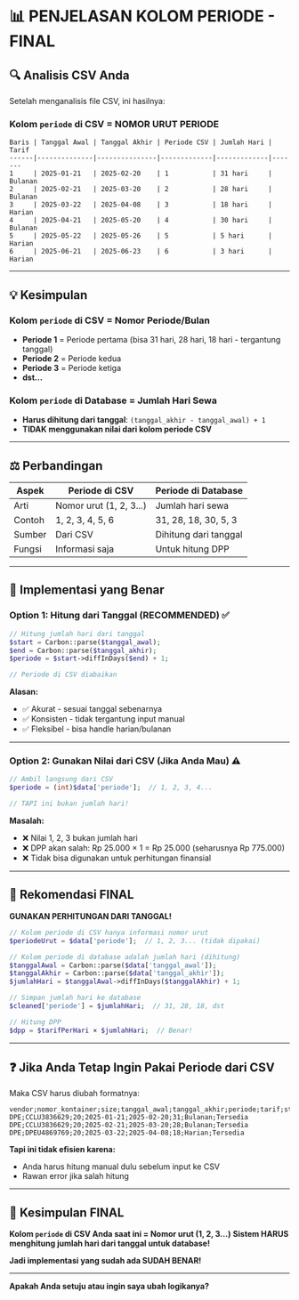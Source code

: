 # 📊 PENJELASAN KOLOM PERIODE - FINAL

## 🔍 Analisis CSV Anda

Setelah menganalisis file CSV, ini hasilnya:

### Kolom `periode` di CSV = **NOMOR URUT PERIODE**

```csv
Baris | Tanggal Awal | Tanggal Akhir | Periode CSV | Jumlah Hari | Tarif
------|--------------|---------------|-------------|-------------|-------
1     | 2025-01-21   | 2025-02-20    | 1           | 31 hari     | Bulanan
2     | 2025-02-21   | 2025-03-20    | 2           | 28 hari     | Bulanan
3     | 2025-03-22   | 2025-04-08    | 3           | 18 hari     | Harian
4     | 2025-04-21   | 2025-05-20    | 4           | 30 hari     | Bulanan
5     | 2025-05-22   | 2025-05-26    | 5           | 5 hari      | Harian
6     | 2025-06-21   | 2025-06-23    | 6           | 3 hari      | Harian
```

---

## 💡 Kesimpulan

### Kolom `periode` di CSV = Nomor Periode/Bulan

-   **Periode 1** = Periode pertama (bisa 31 hari, 28 hari, 18 hari - tergantung tanggal)
-   **Periode 2** = Periode kedua
-   **Periode 3** = Periode ketiga
-   **dst...**

### Kolom `periode` di Database = Jumlah Hari Sewa

-   **Harus dihitung dari tanggal**: `(tanggal_akhir - tanggal_awal) + 1`
-   **TIDAK menggunakan nilai dari kolom periode CSV**

---

## ⚖️ Perbandingan

| Aspek  | Periode di CSV          | Periode di Database   |
| ------ | ----------------------- | --------------------- |
| Arti   | Nomor urut (1, 2, 3...) | Jumlah hari sewa      |
| Contoh | 1, 2, 3, 4, 5, 6        | 31, 28, 18, 30, 5, 3  |
| Sumber | Dari CSV                | Dihitung dari tanggal |
| Fungsi | Informasi saja          | Untuk hitung DPP      |

---

## 🔧 Implementasi yang Benar

### Option 1: **Hitung dari Tanggal** (RECOMMENDED) ✅

```php
// Hitung jumlah hari dari tanggal
$start = Carbon::parse($tanggal_awal);
$end = Carbon::parse($tanggal_akhir);
$periode = $start->diffInDays($end) + 1;

// Periode di CSV diabaikan
```

**Alasan:**

-   ✅ Akurat - sesuai tanggal sebenarnya
-   ✅ Konsisten - tidak tergantung input manual
-   ✅ Fleksibel - bisa handle harian/bulanan

---

### Option 2: **Gunakan Nilai dari CSV** (Jika Anda Mau) ⚠️

```php
// Ambil langsung dari CSV
$periode = (int)$data['periode'];  // 1, 2, 3, 4...

// TAPI ini bukan jumlah hari!
```

**Masalah:**

-   ❌ Nilai 1, 2, 3 bukan jumlah hari
-   ❌ DPP akan salah: Rp 25.000 × 1 = Rp 25.000 (seharusnya Rp 775.000)
-   ❌ Tidak bisa digunakan untuk perhitungan finansial

---

## 🎯 Rekomendasi FINAL

**GUNAKAN PERHITUNGAN DARI TANGGAL!**

```php
// Kolom periode di CSV hanya informasi nomor urut
$periodeUrut = $data['periode'];  // 1, 2, 3... (tidak dipakai)

// Kolom periode di database adalah jumlah hari (dihitung)
$tanggalAwal = Carbon::parse($data['tanggal_awal']);
$tanggalAkhir = Carbon::parse($data['tanggal_akhir']);
$jumlahHari = $tanggalAwal->diffInDays($tanggalAkhir) + 1;

// Simpan jumlah hari ke database
$cleaned['periode'] = $jumlahHari;  // 31, 28, 18, dst

// Hitung DPP
$dpp = $tarifPerHari × $jumlahHari;  // Benar!
```

---

## ❓ Jika Anda Tetap Ingin Pakai Periode dari CSV

Maka CSV harus diubah formatnya:

```csv
vendor;nomor_kontainer;size;tanggal_awal;tanggal_akhir;periode;tarif;status
DPE;CCLU3836629;20;2025-01-21;2025-02-20;31;Bulanan;Tersedia
DPE;CCLU3836629;20;2025-02-21;2025-03-20;28;Bulanan;Tersedia
DPE;DPEU4869769;20;2025-03-22;2025-04-08;18;Harian;Tersedia
```

**Tapi ini tidak efisien karena:**

-   Anda harus hitung manual dulu sebelum input ke CSV
-   Rawan error jika salah hitung

---

## 🎯 Kesimpulan FINAL

**Kolom `periode` di CSV Anda saat ini = Nomor urut (1, 2, 3...)**
**Sistem HARUS menghitung jumlah hari dari tanggal untuk database!**

**Jadi implementasi yang sudah ada SUDAH BENAR!**

---

**Apakah Anda setuju atau ingin saya ubah logikanya?**
